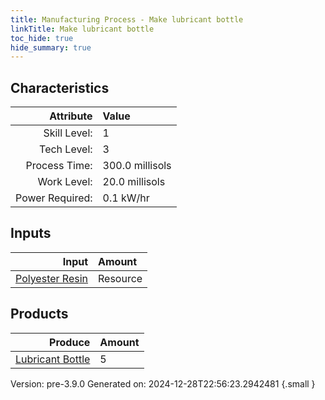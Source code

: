 ```yaml
---
title: Manufacturing Process - Make lubricant bottle
linkTitle: Make lubricant bottle
toc_hide: true
hide_summary: true
---
```



## Characteristics

| Attribute      | Value |
|--------:|:------|
|Skill Level:|1|
|Tech Level:|3|
|Process Time:|300.0 millisols|
|Work Level:|20.0 millisols|
|Power Required:|0.1 kW/hr|

## Inputs

| Input      | Amount |
|--------:|:------|
|[Polyester Resin](/docs/definitions/resource/polyester-resin)|Resource|1.0 kg|

## Products


| Produce      | Amount |
|--------:|:------|
|[Lubricant Bottle](/docs/definitions/part/lubricant-bottle)|5|


Version: pre-3.9.0 Generated on: 2024-12-28T22:56:23.2942481
{.small }

